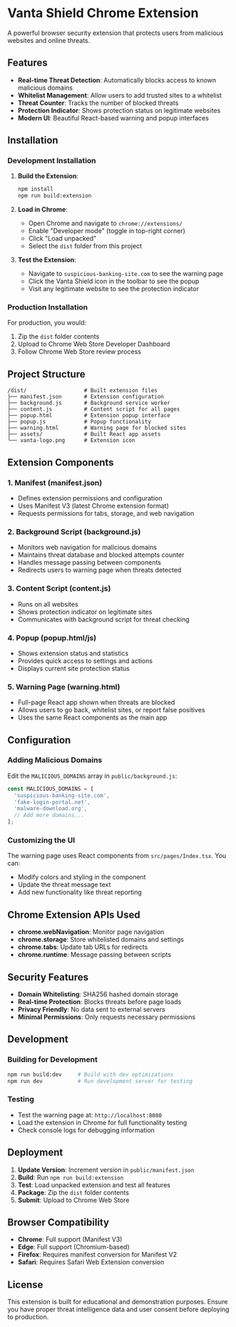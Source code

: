 # Vanta Shield Chrome Extension

A powerful browser security extension that protects users from malicious websites and online threats.

## Features

- **Real-time Threat Detection**: Automatically blocks access to known malicious domains
- **Whitelist Management**: Allow users to add trusted sites to a whitelist
- **Threat Counter**: Tracks the number of blocked threats
- **Protection Indicator**: Shows protection status on legitimate websites
- **Modern UI**: Beautiful React-based warning and popup interfaces

## Installation

### Development Installation

1. **Build the Extension**:
   ```bash
   npm install
   npm run build:extension
   ```

2. **Load in Chrome**:
   - Open Chrome and navigate to `chrome://extensions/`
   - Enable "Developer mode" (toggle in top-right corner)
   - Click "Load unpacked"
   - Select the `dist` folder from this project

3. **Test the Extension**:
   - Navigate to `suspicious-banking-site.com` to see the warning page
   - Click the Vanta Shield icon in the toolbar to see the popup
   - Visit any legitimate website to see the protection indicator

### Production Installation

For production, you would:
1. Zip the `dist` folder contents
2. Upload to Chrome Web Store Developer Dashboard
3. Follow Chrome Web Store review process

## Project Structure

```
/dist/                  # Built extension files
├── manifest.json       # Extension configuration
├── background.js       # Background service worker
├── content.js          # Content script for all pages
├── popup.html          # Extension popup interface
├── popup.js            # Popup functionality
├── warning.html        # Warning page for blocked sites
├── assets/             # Built React app assets
└── vanta-logo.png      # Extension icon
```

## Extension Components

### 1. Manifest (manifest.json)
- Defines extension permissions and configuration
- Uses Manifest V3 (latest Chrome extension format)
- Requests permissions for tabs, storage, and web navigation

### 2. Background Script (background.js)
- Monitors web navigation for malicious domains
- Maintains threat database and blocked attempts counter
- Handles message passing between components
- Redirects users to warning page when threats detected

### 3. Content Script (content.js)
- Runs on all websites
- Shows protection indicator on legitimate sites
- Communicates with background script for threat checking

### 4. Popup (popup.html/js)
- Shows extension status and statistics
- Provides quick access to settings and actions
- Displays current site protection status

### 5. Warning Page (warning.html)
- Full-page React app shown when threats are blocked
- Allows users to go back, whitelist sites, or report false positives
- Uses the same React components as the main app

## Configuration

### Adding Malicious Domains
Edit the `MALICIOUS_DOMAINS` array in `public/background.js`:

```javascript
const MALICIOUS_DOMAINS = [
  'suspicious-banking-site.com',
  'fake-login-portal.net',
  'malware-download.org',
  // Add more domains...
];
```

### Customizing the UI
The warning page uses React components from `src/pages/Index.tsx`. You can:
- Modify colors and styling in the component
- Update the threat message text
- Add new functionality like threat reporting

## Chrome Extension APIs Used

- **chrome.webNavigation**: Monitor page navigation
- **chrome.storage**: Store whitelisted domains and settings
- **chrome.tabs**: Update tab URLs for redirects
- **chrome.runtime**: Message passing between scripts

## Security Features

- **Domain Whitelisting**: SHA256 hashed domain storage
- **Real-time Protection**: Blocks threats before page loads
- **Privacy Friendly**: No data sent to external servers
- **Minimal Permissions**: Only requests necessary permissions

## Development

### Building for Development
```bash
npm run build:dev     # Build with dev optimizations
npm run dev           # Run development server for testing
```

### Testing
- Test the warning page at: `http://localhost:8080`
- Load the extension in Chrome for full functionality testing
- Check console logs for debugging information

## Deployment

1. **Update Version**: Increment version in `public/manifest.json`
2. **Build**: Run `npm run build:extension`
3. **Test**: Load unpacked extension and test all features
4. **Package**: Zip the `dist` folder contents
5. **Submit**: Upload to Chrome Web Store

## Browser Compatibility

- **Chrome**: Full support (Manifest V3)
- **Edge**: Full support (Chromium-based)
- **Firefox**: Requires manifest conversion for Manifest V2
- **Safari**: Requires Safari Web Extension conversion

## License

This extension is built for educational and demonstration purposes. Ensure you have proper threat intelligence data and user consent before deploying to production.
